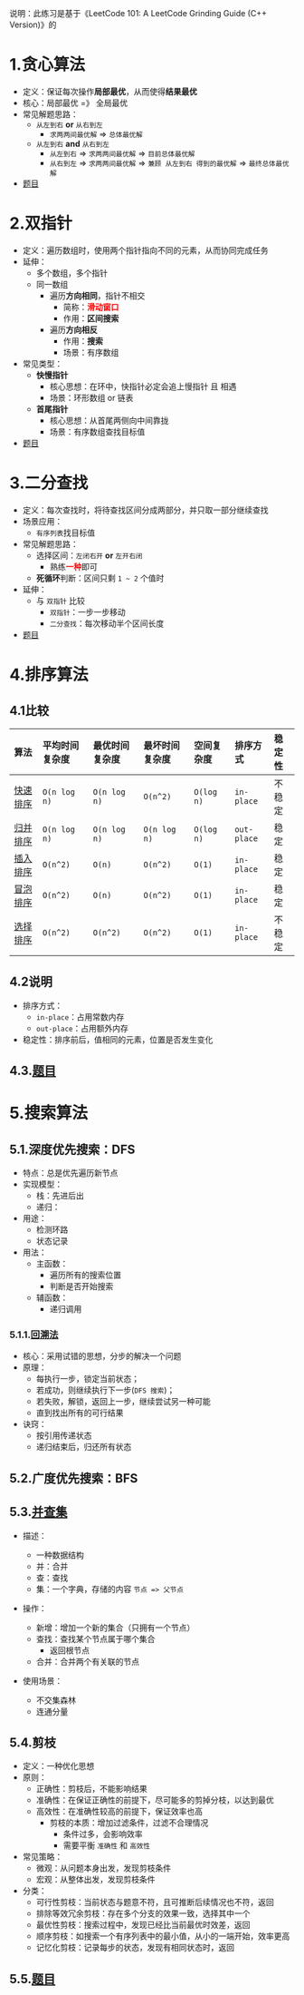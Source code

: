 说明：此练习是基于《LeetCode 101: A LeetCode Grinding Guide (C++ Version)》的

# 1.贪心算法

- 定义：保证每次操作**局部最优**，从而使得**结果最优**
- 核心：局部最优 =》 全局最优
- 常见解题思路：
  - `从左到右` **or** `从右到左`
    - `求两两间最优解` => `总体最优解`
  - `从左到右` **and** `从右到左`
    - `从左到右` => `求两两间最优解` => `目前总体最优解`
    - `从右到左` => `求两两间最优解` => `兼顾 从左到右 得到的最优解` => `最终总体最优解`
- [题目](algorithm-training/1.greedy.md)

# 2.双指针

- 定义：遍历数组时，使用两个指针指向不同的元素，从而协同完成任务
- 延伸：
  - 多个数组，多个指针
  - 同一数组
    - 遍历**方向相同**，指针不相交
      - 简称：<b style="color: red">滑动窗口</b>
      - 作用：**区间搜索**
    - 遍历**方向相反**
      - 作用：**搜索**
      - 场景：有序数组
- 常见类型：
  - **快慢指针**
    - 核心思想：在环中，快指针必定会追上慢指针 且 相遇
    - 场景：环形数组 or 链表
  - **首尾指针**
    - 核心思想：从首尾两侧向中间靠拢
    - 场景：有序数组查找目标值
- [题目](algorithm-training/2.double_pointer.md)

# 3.二分查找

- 定义：每次查找时，将待查找区间分成两部分，并只取一部分继续查找
- 场景应用：
  - `有序列表`找目标值
- 常见解题思路：
  - 选择区间：`左闭右开` **or** `左开右闭`
    - 熟练<b style="color: red;">一种</b>即可
  - **死循环**判断：区间只剩 `1 ~ 2` 个值时
- 延伸：
  - 与 `双指针` 比较
    - `双指针`：一步一步移动
    - `二分查找`：每次移动半个区间长度
- [题目](algorithm-training/2.double_pointer.md)

# 4.排序算法

## 4.1比较

| 算法                                             | 平均时间复杂度      | 最优时间复杂度      | 最坏时间复杂度      | 空间复杂度      | 排序方式        | 稳定性 |
|:-----------------------------------------------|:-------------|:-------------|:-------------|:-----------|:------------|:----|
| [快速排序](/src/main/java/sort/QuickSort.java)     | `O(n log n)` | `O(n log n)` | `O(n^2)`     | `O(log n)` | `in-place`  | 不稳定 |
| [归并排序](/src/main/java/sort/MergeSort.java)     | `O(n log n)` | `O(n log n)` | `O(n log n)` | `O(log n)` | `out-place` | 稳定  |
| [插入排序](/src/main/java/sort/InsertionSort.java) | `O(n^2)`     | `O(n)`       | `O(n^2)`     | `O(1)`     | `in-place`  | 稳定  |
| [冒泡排序](/src/main/java/sort/BubbleSort.java)    | `O(n^2)`     | `O(n)`       | `O(n^2)`     | `O(1)`     | `in-place`  | 稳定  |
| [选择排序](/src/main/java/sort/SelectionSort.java) | `O(n^2)`     | `O(n^2)`     | `O(n^2)`     | `O(1)`     | `in-place`  | 不稳定 |

## 4.2说明

- 排序方式：
  - `in-place`：占用常数内存
  - `out-place`：占用额外内存
- 稳定性：排序前后，值相同的元素，位置是否发生变化

## 4.3.[题目](algorithm-training/4.sort.md)

# 5.搜索算法

## 5.1.深度优先搜索：DFS

- 特点：总是优先遍历新节点
- 实现模型：
  - 栈：先进后出
  - 递归：
- 用途：
  - 检测环路
  - 状态记录
- 用法：
  - 主函数：
    - 遍历所有的搜索位置
    - 判断是否开始搜索
  - 辅函数：
    - 递归调用

### 5.1.1.[回溯法](/src/main/java/leetcode/sub0046/Demo01.java)

- 核心：采用试错的思想，分步的解决一个问题
- 原理：
  - 每执行一步，锁定当前状态；
  - 若成功，则继续执行下一步(`DFS 搜索`)；
  - 若失败，解锁，返回上一步，继续尝试另一种可能
  - 直到找出所有的可行结果
- 诀窍：
  - 按引用传递状态
  - 递归结束后，归还所有状态

## 5.2.广度优先搜索：BFS

## 5.3.[并查集](/src/main/java/search/UnionFind.java)

- 描述：
  - 一种数据结构
  - 并：合并
  - 查：查找
  - 集：一个字典，存储的内容 `节点 => 父节点`
- 操作：
  - 新增：增加一个新的集合（只拥有一个节点）
  - 查找：查找某个节点属于哪个集合
    - 返回根节点
  - 合并：合并两个有关联的节点

- 使用场景：
  - 不交集森林
  - 连通分量

## 5.4.剪枝

- 定义：一种优化思想
- 原则：
  - 正确性：剪枝后，不能影响结果
  - 准确性：在保证正确性的前提下，尽可能多的剪掉分枝，以达到最优
  - 高效性：在准确性较高的前提下，保证效率也高
    - 剪枝的本质：增加过滤条件，过滤不合理情况
      - 条件过多，会影响效率
      - 需要平衡 `准确性` 和 `高效性`
- 常见策略：
  - 微观：从问题本身出发，发现剪枝条件
  - 宏观：从整体出发，发现剪枝条件
- 分类：
  - 可行性剪枝：当前状态与题意不符，且可推断后续情况也不符，返回
  - 排除等效冗余剪枝：存在多个分支的效果一致，选择其中一个
  - 最优性剪枝：搜索过程中，发现已经比当前最优时效差，返回
  - 顺序剪枝：如搜索一个有序列表中的最小值，从小的一端开始，效率更高
  - 记忆化剪枝：记录每步的状态，发现有相同状态时，返回

## 5.5.[题目](algorithm-training/5.first_search.md)
